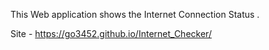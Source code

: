 This Web application shows the Internet Connection Status .

Site - https://go3452.github.io/Internet_Checker/
